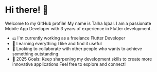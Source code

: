 # Hi there! 👋  
Welcome to my GitHub profile! My name is Talha Iqbal. I am a passionate Mobile App Developer with 3 years of experience in Flutter development. 

- 💵 I'm currently working as a freelance Flutter Developer
- 🔭 Learning everything I like and find it useful
- 🤝 Looking to collaborate with other people who wants to achieve something outstanding
- 🚀 2025 Goals: Keep sharpening my development skills to create more innovative applications
Feel free to explore and connect!
